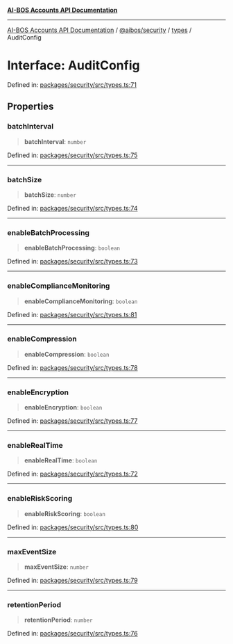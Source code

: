 [**AI-BOS Accounts API Documentation**](../../../../README.md)

***

[AI-BOS Accounts API Documentation](../../../../README.md) / [@aibos/security](../../README.md) / [types](../README.md) / AuditConfig

# Interface: AuditConfig

Defined in: [packages/security/src/types.ts:71](https://github.com/pohlai88/accounts/blob/48103fb36d28b2b9bfb33472b6de2f719773cde9/packages/security/src/types.ts#L71)

## Properties

### batchInterval

> **batchInterval**: `number`

Defined in: [packages/security/src/types.ts:75](https://github.com/pohlai88/accounts/blob/48103fb36d28b2b9bfb33472b6de2f719773cde9/packages/security/src/types.ts#L75)

***

### batchSize

> **batchSize**: `number`

Defined in: [packages/security/src/types.ts:74](https://github.com/pohlai88/accounts/blob/48103fb36d28b2b9bfb33472b6de2f719773cde9/packages/security/src/types.ts#L74)

***

### enableBatchProcessing

> **enableBatchProcessing**: `boolean`

Defined in: [packages/security/src/types.ts:73](https://github.com/pohlai88/accounts/blob/48103fb36d28b2b9bfb33472b6de2f719773cde9/packages/security/src/types.ts#L73)

***

### enableComplianceMonitoring

> **enableComplianceMonitoring**: `boolean`

Defined in: [packages/security/src/types.ts:81](https://github.com/pohlai88/accounts/blob/48103fb36d28b2b9bfb33472b6de2f719773cde9/packages/security/src/types.ts#L81)

***

### enableCompression

> **enableCompression**: `boolean`

Defined in: [packages/security/src/types.ts:78](https://github.com/pohlai88/accounts/blob/48103fb36d28b2b9bfb33472b6de2f719773cde9/packages/security/src/types.ts#L78)

***

### enableEncryption

> **enableEncryption**: `boolean`

Defined in: [packages/security/src/types.ts:77](https://github.com/pohlai88/accounts/blob/48103fb36d28b2b9bfb33472b6de2f719773cde9/packages/security/src/types.ts#L77)

***

### enableRealTime

> **enableRealTime**: `boolean`

Defined in: [packages/security/src/types.ts:72](https://github.com/pohlai88/accounts/blob/48103fb36d28b2b9bfb33472b6de2f719773cde9/packages/security/src/types.ts#L72)

***

### enableRiskScoring

> **enableRiskScoring**: `boolean`

Defined in: [packages/security/src/types.ts:80](https://github.com/pohlai88/accounts/blob/48103fb36d28b2b9bfb33472b6de2f719773cde9/packages/security/src/types.ts#L80)

***

### maxEventSize

> **maxEventSize**: `number`

Defined in: [packages/security/src/types.ts:79](https://github.com/pohlai88/accounts/blob/48103fb36d28b2b9bfb33472b6de2f719773cde9/packages/security/src/types.ts#L79)

***

### retentionPeriod

> **retentionPeriod**: `number`

Defined in: [packages/security/src/types.ts:76](https://github.com/pohlai88/accounts/blob/48103fb36d28b2b9bfb33472b6de2f719773cde9/packages/security/src/types.ts#L76)
